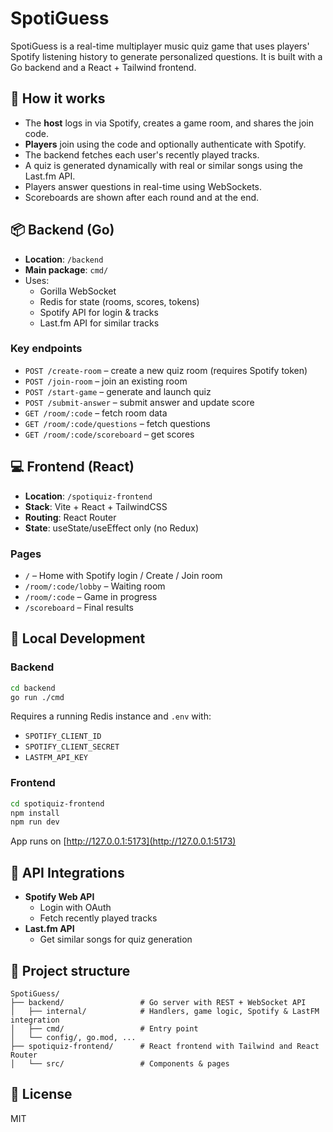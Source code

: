 # SpotiGuess

SpotiGuess is a real-time multiplayer music quiz game that uses players' Spotify listening history to generate personalized questions.
It is built with a Go backend and a React + Tailwind frontend.

## 🧠 How it works

- The **host** logs in via Spotify, creates a game room, and shares the join code.
- **Players** join using the code and optionally authenticate with Spotify.
- The backend fetches each user's recently played tracks.
- A quiz is generated dynamically with real or similar songs using the Last.fm API.
- Players answer questions in real-time using WebSockets.
- Scoreboards are shown after each round and at the end.

## 📦 Backend (Go)

- **Location**: `/backend`
- **Main package**: `cmd/`
- Uses:
  - Gorilla WebSocket
  - Redis for state (rooms, scores, tokens)
  - Spotify API for login & tracks
  - Last.fm API for similar tracks

### Key endpoints

- `POST /create-room` – create a new quiz room (requires Spotify token)
- `POST /join-room` – join an existing room
- `POST /start-game` – generate and launch quiz
- `POST /submit-answer` – submit answer and update score
- `GET /room/:code` – fetch room data
- `GET /room/:code/questions` – fetch questions
- `GET /room/:code/scoreboard` – get scores

## 💻 Frontend (React)

- **Location**: `/spotiquiz-frontend`
- **Stack**: Vite + React + TailwindCSS
- **Routing**: React Router
- **State**: useState/useEffect only (no Redux)

### Pages

- `/` – Home with Spotify login / Create / Join room
- `/room/:code/lobby` – Waiting room
- `/room/:code` – Game in progress
- `/scoreboard` – Final results

## 🧪 Local Development

### Backend

```bash
cd backend
go run ./cmd
```

Requires a running Redis instance and `.env` with:
- `SPOTIFY_CLIENT_ID`
- `SPOTIFY_CLIENT_SECRET`
- `LASTFM_API_KEY`

### Frontend

```bash
cd spotiquiz-frontend
npm install
npm run dev
```

App runs on [http://127.0.0.1:5173](http://127.0.0.1:5173)

## 🔗 API Integrations

- **Spotify Web API**
  - Login with OAuth
  - Fetch recently played tracks
- **Last.fm API**
  - Get similar songs for quiz generation

## 📂 Project structure

```
SpotiGuess/
├── backend/                 # Go server with REST + WebSocket API
│   ├── internal/            # Handlers, game logic, Spotify & LastFM integration
│   ├── cmd/                 # Entry point
│   └── config/, go.mod, ...
├── spotiquiz-frontend/      # React frontend with Tailwind and React Router
│   └── src/                 # Components & pages
```

## 📝 License

MIT
